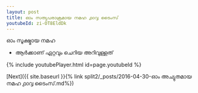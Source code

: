 ```yaml
---
layout: post
title: ഓം സത്യപരാക്രമായ നമഹ ൧൦൮ ടൈംസ്
youtubeId: zi-OT8EldDk
---
```

 
 
 ഓം സൂക്ഷ്മായ നമഹ 
 
 -  ആർക്കാണ് ഏറ്റവും ചെറിയ അറിവുള്ളത് 
 
  
 
  
 
 
 
 
 
 


{% include youtubePlayer.html id=page.youtubeId %}
 
[Next]({{ site.baseurl }}{% link  split2/_posts/2016-04-30-ഓം അച്യുതമായ നമഹ ൧൦൮ ടൈംസ്.md%})
 
